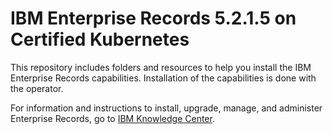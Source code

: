 # IBM Enterprise Records 5.2.1.5 on Certified Kubernetes

This repository includes folders and resources to help you install the IBM Enterprise Records capabilities. Installation of the capabilities is done with the  operator. 

For information and instructions to install, upgrade, manage, and administer Enterprise Records, go to [IBM Knowledge Center](https://www.ibm.com/support/knowledgecenter/SSNVVQ_5.2.1/com.ibm.p8.installingrm.doc/container/frmin002.htm).

